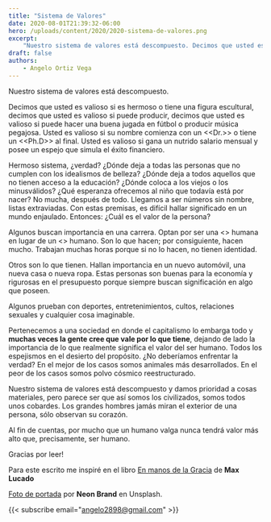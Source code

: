```yaml
---
title: "Sistema de Valores"
date: 2020-08-01T21:39:32-06:00
hero: /uploads/content/2020/2020-sistema-de-valores.png
excerpt:  
    "Nuestro sistema de valores está descompuesto. Decimos que usted es valioso si es hermoso o tiene una figura escultural, decimos que usted es valioso si puede producir, decimos que usted es valioso si puede hacer una buena jugada en fútbol o producir música pegajosa. Usted es valioso si su nombre comienza con un <<Dr.>> o tiene un <<Ph.D>> al final. Usted es valioso si gana un nutrido salario mensual y éxito financiero."
draft: false
authors:
    - Angelo Ortiz Vega
---
```


Nuestro sistema de valores está descompuesto.

Decimos que usted es valioso si es hermoso o tiene una figura escultural, decimos que usted es valioso si puede producir, decimos que usted es valioso si puede hacer una buena jugada en fútbol o producir música pegajosa. Usted es valioso si su nombre comienza con un <<Dr.>> o tiene un <<Ph.D>> al final. Usted es valioso si gana un nutrido salario mensual y posee un espejo que simula el éxito financiero.

Hermoso sistema, ¿verdad? ¿Dónde deja a todas las personas que no cumplen con los idealismos de belleza? ¿Dónde deja a todos aquellos que no tienen acceso a la educación? ¿Dónde coloca a los viejos o los minusválidos? ¿Qué esperanza ofrecemos al niño que todavía está por nacer? No mucha, después de todo. Llegamos a ser números sin nombre, listas extraviadas. Con estas premisas, es difícil hallar significado en un mundo enjaulado. Entonces: ¿Cuál es el valor de la persona? 

Algunos buscan importancia en una carrera. Optan por ser una <<obra>> humana en lugar de un <<ser>> humano. Son lo que hacen; por consiguiente, hacen mucho. Trabajan muchas horas porque si no lo hacen, no tienen identidad.

Otros son lo que tienen. Hallan importancia en un nuevo automóvil, una nueva casa o nueva ropa. Estas personas son buenas para la economía y rigurosas en el presupuesto porque siempre buscan significación en algo que poseen.

Algunos prueban con deportes, entretenimientos, cultos, relaciones sexuales y cualquier cosa imaginable.

Pertenecemos a una sociedad en donde el capitalismo lo embarga todo y **muchas veces la gente cree que vale por lo que tiene**, dejando de lado la importancia de lo que realmente significa el valor del ser humano. Todos los espejismos en el desierto del propósito. ¿No deberíamos enfrentar la verdad? En el mejor de los casos somos animales más desarrollados. En el peor de los casos somos polvo cósmico reestructurado.

Nuestro sistema de valores está descompuesto y damos prioridad a cosas materiales, pero parece ser que así somos los civilizados, somos todos unos cobardes. Los grandes hombres jamás miran el exterior de una persona, sólo observan su corazón. 

Al fin de cuentas, por mucho que un humano valga nunca tendrá valor más alto que, precisamente, ser humano.


Gracias por leer!


Para este escrito me inspiré en el libro [En manos de la Gracia](https://www.goodreads.com/book/show/281477.En_Manos_de_la_Gracia_in_the_Grip_of_Grace) de **Max Lucado**

[Foto de portada](https://unsplash.com/photos/8fDhgAN5zG0) por **Neon Brand** en Unsplash.


{{< subscribe email="angelo2898@gmail.com" >}}